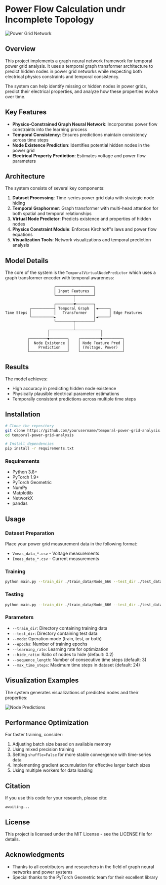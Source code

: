 # Power Flow Calculation undr Incomplete Topology

![Power Grid Network](https://i.imgur.com/placeholder-image.png)

## Overview

This project implements a graph neural network framework for temporal power grid analysis. It uses a temporal graph transformer architecture to predict hidden nodes in power grid networks while respecting both electrical physics constraints and temporal consistency.

The system can help identify missing or hidden nodes in power grids, predict their electrical properties, and analyze how these properties evolve over time.

## Key Features

- **Physics-Constrained Graph Neural Network**: Incorporates power flow constraints into the learning process
- **Temporal Consistency**: Ensures predictions maintain consistency across time steps
- **Node Existence Prediction**: Identifies potential hidden nodes in the power grid
- **Electrical Property Prediction**: Estimates voltage and power flow parameters

## Architecture

The system consists of several key components:

1. **Dataset Processing**: Time-series power grid data with strategic node hiding
2. **Temporal Graphormer**: Graph transformer with multi-head attention for both spatial and temporal relationships
3. **Virtual Node Predictor**: Predicts existence and properties of hidden nodes
4. **Physics Constraint Module**: Enforces Kirchhoff's laws and power flow equations
5. **Visualization Tools**: Network visualizations and temporal prediction analysis

## Model Details

The core of the system is the `TemporalVirtualNodePredictor` which uses a graph transformer encoder with temporal awareness:

```
                      ┌─────────────────┐
                      │ Input Features  │
                      └────────┬────────┘
                               │
                      ┌────────▼────────┐
           ┌──────────┤ Temporal Graph  │◄─────┐
Time Steps │          │   Transformer   │      │ Edge Features
           └──────────►                 │◄─────┘
                      └────────┬────────┘
                               │
                   ┌───────────┴───────────┐
                   │                       │
          ┌────────▼────────┐    ┌─────────▼─────────┐
          │  Node Existence │    │ Node Feature Pred │
          │    Prediction   │    │ (Voltage, Power)  │
          └─────────────────┘    └───────────────────┘
```

## Results

The model achieves:

- High accuracy in predicting hidden node existence
- Physically plausible electrical parameter estimations 
- Temporally consistent predictions across multiple time steps

## Installation

```bash
# Clone the repository
git clone https://github.com/yourusername/temporal-power-grid-analysis.git
cd temporal-power-grid-analysis

# Install dependencies
pip install -r requirements.txt
```

### Requirements

- Python 3.8+
- PyTorch 1.9+
- PyTorch Geometric
- NumPy
- Matplotlib
- NetworkX
- pandas

## Usage

### Dataset Preparation

Place your power grid measurement data in the following format:
- `Vmeas_data_*.csv` - Voltage measurements
- `Imeas_data_*.csv` - Current measurements

### Training

```bash
python main.py --train_dir ./train_data/Node_666 --test_dir ./test_data/Node_666 --mode train --epochs 3000
```

### Testing

```bash
python main.py --train_dir ./train_data/Node_666 --test_dir ./test_data/Node_666 --mode test
```

### Parameters

- `--train_dir`: Directory containing training data
- `--test_dir`: Directory containing test data
- `--mode`: Operation mode (train, test, or both)
- `--epochs`: Number of training epochs
- `--learning_rate`: Learning rate for optimization
- `--hide_ratio`: Ratio of nodes to hide (default: 0.2)
- `--sequence_length`: Number of consecutive time steps (default: 3)
- `--max_time_steps`: Maximum time steps in dataset (default: 24)

## Visualization Examples

The system generates visualizations of predicted nodes and their properties:

![Node Predictions](https://i.imgur.com/placeholder-image-2.png)

## Performance Optimization

For faster training, consider:

1. Adjusting batch size based on available memory
2. Using mixed precision training
3. Setting `shuffle=False` for more stable convergence with time-series data
4. Implementing gradient accumulation for effective larger batch sizes
5. Using multiple workers for data loading

## Citation

If you use this code for your research, please cite:

```
awaiting...
```

## License

This project is licensed under the MIT License - see the LICENSE file for details.

## Acknowledgments

- Thanks to all contributors and researchers in the field of graph neural networks and power systems
- Special thanks to the PyTorch Geometric team for their excellent library
